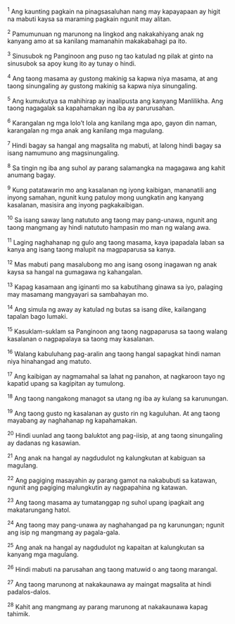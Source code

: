 <sup>1</sup>
Ang kaunting pagkain na pinagsasaluhan nang may kapayapaan ay higit na mabuti kaysa sa maraming pagkain ngunit may alitan. 

<sup>2</sup>
Pamumunuan ng marunong na lingkod ang nakakahiyang anak ng kanyang amo at sa kanilang mamanahin makakabahagi pa ito. 

<sup>3</sup>
Sinusubok ng Panginoon ang puso ng tao katulad ng pilak at ginto na sinusubok sa apoy kung ito ay tunay o hindi. 

<sup>4</sup>
Ang taong masama ay gustong makinig sa kapwa niya masama, at ang taong sinungaling ay gustong makinig sa kapwa niya sinungaling. 

<sup>5</sup>
Ang kumukutya sa mahihirap ay inaalipusta ang kanyang Manlilikha. Ang taong nagagalak sa kapahamakan ng iba ay parurusahan. 

<sup>6</sup>
Karangalan ng mga loloʼt lola ang kanilang mga apo, gayon din naman, karangalan ng mga anak ang kanilang mga magulang. 

<sup>7</sup>
Hindi bagay sa hangal ang magsalita ng mabuti, at lalong hindi bagay sa isang namumuno ang magsinungaling. 

<sup>8</sup>
Sa tingin ng iba ang suhol ay parang salamangka na magagawa ang kahit anumang bagay. 

<sup>9</sup>
Kung patatawarin mo ang kasalanan ng iyong kaibigan, mananatili ang inyong samahan, ngunit kung patuloy mong uungkatin ang kanyang kasalanan, masisira ang inyong pagkakaibigan. 

<sup>10</sup>
Sa isang saway lang natututo ang taong may pang-unawa, ngunit ang taong mangmang ay hindi natututo hampasin mo man ng walang awa. 

<sup>11</sup>
Laging naghahanap ng gulo ang taong masama, kaya ipapadala laban sa kanya ang isang taong malupit na magpaparusa sa kanya. 

<sup>12</sup>
Mas mabuti pang masalubong mo ang isang osong inagawan ng anak kaysa sa hangal na gumagawa ng kahangalan. 

<sup>13</sup>
Kapag kasamaan ang iginanti mo sa kabutihang ginawa sa iyo, palaging may masamang mangyayari sa sambahayan mo. 

<sup>14</sup>
Ang simula ng away ay katulad ng butas sa isang dike, kailangang tapalan bago lumaki. 

<sup>15</sup>
Kasuklam-suklam sa Panginoon ang taong nagpaparusa sa taong walang kasalanan o nagpapalaya sa taong may kasalanan. 

<sup>16</sup>
Walang kabuluhang pag-aralin ang taong hangal sapagkat hindi naman niya hinahangad ang matuto. 

<sup>17</sup>
Ang kaibigan ay nagmamahal sa lahat ng panahon, at nagkaroon tayo ng kapatid upang sa kagipitan ay tumulong. 

<sup>18</sup>
Ang taong nangakong managot sa utang ng iba ay kulang sa karunungan. 

<sup>19</sup>
Ang taong gusto ng kasalanan ay gusto rin ng kaguluhan. At ang taong mayabang ay naghahanap ng kapahamakan. 

<sup>20</sup>
Hindi uunlad ang taong baluktot ang pag-iisip, at ang taong sinungaling ay dadanas ng kasawian. 

<sup>21</sup>
Ang anak na hangal ay nagdudulot ng kalungkutan at kabiguan sa magulang. 

<sup>22</sup>
Ang pagiging masayahin ay parang gamot na nakabubuti sa katawan, ngunit ang pagiging malungkutin ay nagpapahina ng katawan. 

<sup>23</sup>
Ang taong masama ay tumatanggap ng suhol upang ipagkait ang makatarungang hatol. 

<sup>24</sup>
Ang taong may pang-unawa ay naghahangad pa ng karunungan; ngunit ang isip ng mangmang ay pagala-gala. 

<sup>25</sup>
Ang anak na hangal ay nagdudulot ng kapaitan at kalungkutan sa kanyang mga magulang. 

<sup>26</sup>
Hindi mabuti na parusahan ang taong matuwid o ang taong marangal. 

<sup>27</sup>
Ang taong marunong at nakakaunawa ay maingat magsalita at hindi padalos-dalos. 

<sup>28</sup>
Kahit ang mangmang ay parang marunong at nakakaunawa kapag tahimik.